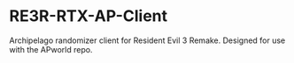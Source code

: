 # RE3R-RTX-AP-Client
Archipelago randomizer client for Resident Evil 3 Remake. Designed for use with the APworld repo.

